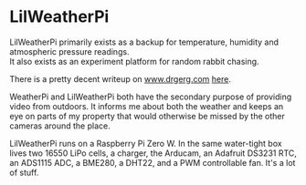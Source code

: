 # LilWeatherPi

LilWeatherPi primarily exists as a backup for temperature, humidity and atmospheric pressure readings.  
It also exists as an experiment platform for random rabbit chasing.

There is a pretty decent writeup on www.drgerg.com [here](https://www.drgerg.com/introducing-lilweatherpi.html).

WeatherPi and LilWeatherPi both have the secondary purpose of providing video from outdoors.  It informs me about both the weather and keeps an eye on parts of my property that would otherwise be missed by the other cameras around the place.

LilWeatherPi runs on a Raspberry Pi Zero W.  In the same water-tight box lives two 16550 LiPo cells, a charger, the Arducam, an Adafruit DS3231 RTC, an ADS1115 ADC, a BME280, a DHT22, and a PWM controllable fan.  It's a lot of stuff.


